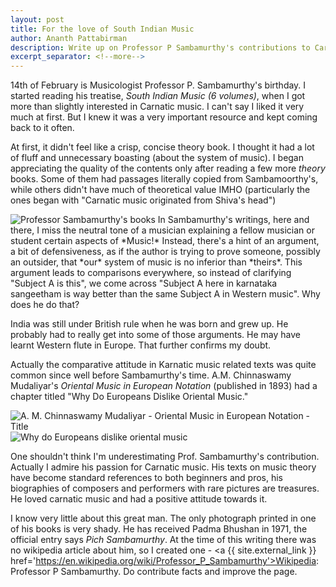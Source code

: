 ```yaml
---
layout: post
title: For the love of South Indian Music
author: Ananth Pattabirman
description: Write up on Professor P Sambamurthy's contributions to Carnatic music, and my very personal opinion about his writing style.
excerpt_separator: <!--more-->
---
```


14th of February is Musicologist Professor P. Sambamurthy's birthday. I started reading his treatise, *South Indian Music (6 volumes)*, when I got more than slightly interested in Carnatic music. I can't say I liked it very much at first. But I knew it was a very important resource and kept coming back to it often.

At first, it didn't feel like a crisp, concise theory book. I thought it had a lot of fluff and unnecessary boasting (about the system of music). I began appreciating the quality of the contents only after reading a few more *theory* books. Some of them had passages literally copied from Sambamoorthy's, while others didn't have much of theoretical value IMHO (particularly the ones began with "Carnatic music originated from Shiva's head")

<img class="img-fluid" alt="Professor Sambamurthy's books" src="{{ site.url }}/images/prof-sambamurthy-books.jpg" />
<!--more-->
In Sambamurthy's writings, here and there, I miss the neutral tone of a musician explaining a fellow musician or student certain aspects of *Music!* Instead, there's a hint of an argument, a bit of defensiveness, as if the author is trying to prove someone, possibly an outsider, that *our* system of music is no inferior than *theirs*. This argument leads to comparisons everywhere, so instead of clarifying "Subject A is this", we come across "Subject A here in karnataka sangeetham is way better than the same Subject A in Western music". Why does he do that?

India was still under British rule when he was born and grew up. He probably had to really get into some of those arguments. He may have learnt Western flute in Europe. That further confirms my doubt.

Actually the comparative attitude in Karnatic music related texts was quite common since well before Sambamurthy's time. A.M. Chinnaswamy Mudaliyar's *Oriental Music in European Notation* (published in 1893) had a chapter titled "Why Do Europeans Dislike Oriental Music."

<img class="img-fluid" alt="A. M. Chinnaswamy Mudaliyar - Oriental Music in European Notation - Title" src="{{ site.url }}/images/amc-oriental-music-title.jpg" />


<img class="img-fluid" alt="Why do Europeans dislike oriental music" src="{{ site.url }}/images/amc-why-do-europeans-dislike-oriental-music.jpg" />

One shouldn't think I'm underestimating Prof. Sambamurthy's contribution. Actually I admire his passion for Carnatic music. His texts on music theory have become standard references to both beginners and pros, his biographies of composers and performers with rare pictures are treasures. He loved carnatic music and had a positive attitude towards it.

I know very little about this great man. The only photograph printed in one of his books is very shady. He has received Padma Bhushan in 1971, the official entry says *Pich Sambamurthy*. At the time of this writing there was no wikipedia article about him, so I created one - <a {{ site.external_link }} href='https://en.wikipedia.org/wiki/Professor_P_Sambamurthy'>Wikipedia: Professor P Sambamurthy</a>. Do contribute facts and improve the page.
